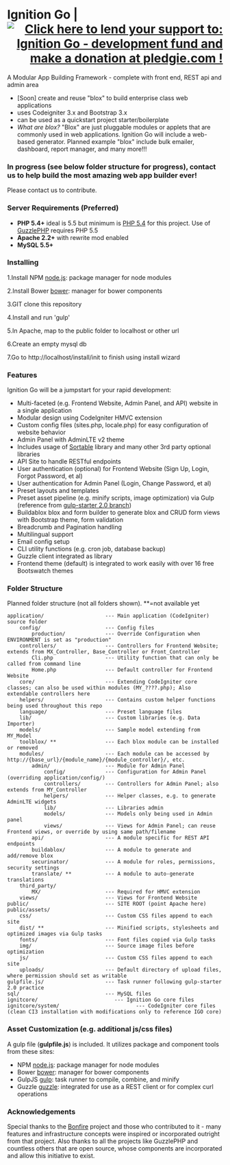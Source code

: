 # Ignition Go     | <a style="text-align:right" href='https://pledgie.com/campaigns/30957'><img alt='Click here to lend your support to: Ignition Go - development fund and make a donation at pledgie.com !' src='https://pledgie.com/campaigns/30957.png?skin_name=chrome' border='0' ></a>
A Modular App Building Framework - complete with front end, REST api and admin area
- [Soon] create and reuse "blox" to build enterprise class web applications
- uses Codeigniter 3.x and Bootstrap 3.x
- can be used as a quickstart project starter/boilerplate
- *What are blox?* "Blox" are just pluggable modules or applets that are commonly used in web applications. Ignition Go will include a web-based generator. Planned example "blox" include bulk emailer, dashboard, report manager, and many more!!!  

### In progress (see below folder structure for progress), contact us to help build the most amazing web app builder ever!  
Please contact us to contribute.

### Server Requirements (Preferred)

* **PHP 5.4+** ideal is 5.5 but minimum is [PHP 5.4](http://php.net/manual/en/migration54.new-features.php) for this project. Use of [GuzzlePHP](http://guzzlephp.com) requires PHP 5.5
* **Apache 2.2+** with rewrite mod enabled
* **MySQL 5.5+**

### Installing
1.Install NPM [node.js](http://nodejs.org/): package manager for node modules

2.Install Bower [bower](http://bower.io/): manager for bower components

3.GIT clone this repository

4.Install and run 'gulp'

5.In Apache, map to the public folder to localhost or other url

6.Create an empty mysql db

7.Go to http://localhost/install/init to finish using install wizard 

### Features

Ignition Go will be a jumpstart for your rapid development:
* Multi-faceted (e.g. Frontend Website, Admin Panel, and API) website in a single application
* Modular design using CodeIgniter HMVC extension
* Custom config files (sites.php, locale.php) for easy configuration of website behavior
* Admin Panel with AdminLTE v2 theme
* Includes usage of [Sortable](http://rubaxa.github.io/Sortable/) library and many other 3rd party optional libraries
* API Site to handle RESTful endpoints
* User authentication (optional) for Frontend Website (Sign Up, Login, Forgot Password, et al)
* User authentication for Admin Panel (Login, Change Password, et al)
* Preset layouts and templates
* Preset asset pipeline (e.g. minify scripts, image optimization) via Gulp (reference from [gulp-starter 2.0 branch](https://github.com/greypants/gulp-starter/tree/2.0))
* Buildablox blox and form builder to generate blox and CRUD form views with Bootstrap theme, form validation
* Breadcrumb and Pagination handling
* Multilingual support
* Email config setup
* CLI utility functions (e.g. cron job, database backup)
* Guzzle client integrated as library
* Frontend theme (default) is integrated to work easily with over 16 free Bootswatch themes


### Folder Structure

Planned folder structure (not all folders shown). **=not available yet

```
application/                    --- Main application (CodeIgniter) source folder
    config/                     --- Config files
        production/             --- Override Configuration when ENVIRONMENT is set as "production"
    controllers/                --- Controllers for Frontend Website; extends from MX_Controller, Base_Controller or Front_Controller
        Cli.php                 --- Utility function that can only be called from command line
        Home.php                --- Default controller for Frontend Website        
    core/                       --- Extending CodeIgniter core classes; can also be used within modules (MY_????.php); Also extendable controllers here
    helpers/                    --- Contains custom helper functions being used throughout this repo
    language/                   --- Preset language files
    lib/                        --- Custom libraries (e.g. Data Importer)
    models/                     --- Sample model extending from MY_Model
    toolblox/ **                --- Each blox module can be installed or removed
    modules/                    --- Each module can be accessed by http://{base_url}/{module_name}/{module_controller}/, etc.
        admin/                  --- Module for Admin Panel
            config/             --- Configuration for Admin Panel (overriding application/config/)
            controllers/        --- Controllers for Admin Panel; also extends from MY_Controller
            helpers/            --- Helper classes, e.g. to generate AdminLTE widgets
            lib/                --- Libraries admin 
            models/             --- Models only being used in Admin panel
            views/              --- Views for Admin Panel; can reuse Frontend views, or override by using same path/filename
        api/                    --- A module specific for REST API endpoints
        buildablox/             --- A module to generate and add/remove blox
        securinator/            --- A module for roles, permissions, security settings
        translate/ **           --- A module to auto-generate translations
    third_party/
        MX/                     --- Required for HMVC extension
    views/                      --- Views for Frontend Website
public/                         --- SITE ROOT (point Apache here)
public/assets/
    css/                        --- Custom CSS files append to each site
    dist/ **                    --- Minified scripts, stylesheets and optimized images via Gulp tasks
    fonts/                      --- Font files copied via Gulp tasks
    img/                        --- Source image files before optimization
    js/                         --- Custom CSS files append to each site
    uploads/                    --- Default directory of upload files, where permission should set as writable
gulpfile.js/                    --- Task runner following gulp-starter 2.0 practice
sql/                            --- MySQL files
ignitcore/                         --- Ignition Go core files
ignitcore/system/                         --- CodeIgniter core files (clean CI3 installation with modifications only to reference IGO core)
```

### Asset Customization (e.g. additional js/css files)

A gulp file (**gulpfile.js**) is included. It utilizes package and component tools from these sites:
* NPM [node.js](http://nodejs.org/): package manager for node modules
* Bower [bower](http://bower.io/): manager for bower components 
* GulpJS [gulp](http://gulpjs.com/): task runner to compile, combine, and minify
* Guzzle [guzzle](http://guzzlephp.com/): integrated for use as a REST client or for complex curl operations

### Acknowledgements
Special thanks to the [Bonfire](http://cibonfire.com) project and those who contributed to it - many features and infrastructure concepts were inspired or incorporated outright from that project.  Also thanks to all the projects like GuzzlePHP and countless others that are open source, whose components are incorporated and allow this initiative to exist.
